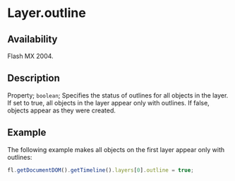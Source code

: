 # Layer.outline

## Availability

Flash MX 2004.

## Description

Property; `boolean`; Specifies the status of outlines for all objects in the layer. If set to true, all objects in the layer appear only with outlines. If false, objects appear as they were created.

## Example

The following example makes all objects on the first layer appear only with outlines:

```javascript
fl.getDocumentDOM().getTimeline().layers[0].outline = true;
```
